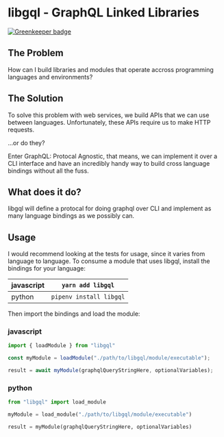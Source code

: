 # libgql - GraphQL Linked Libraries

[![Greenkeeper badge](https://badges.greenkeeper.io/brysgo/libgql.svg)](https://greenkeeper.io/)

## The Problem

How can I build libraries and modules that operate accross programming
languages and environments?

## The Solution

To solve this problem with web services, we build APIs that we can use between
languages. Unfortunately, these APIs require us to make HTTP requests.

...or do they?

Enter GraphQL: Protocal Agnostic, that means, we can implement it over a CLI
interface and have an incredibly handy way to build cross language bindings
without all the fuss.

## What does it do?

libgql will define a protocal for doing graphql over CLI and implement as many
language bindings as we possibly can.

## Usage

I would recommend looking at the tests for usage, since it varies from language
to language. To consume a module that uses libgql, install the bindings for your
language:

| javascript | `yarn add libgql`       |
|------------|-------------------------|
| python     | `pipenv install libgql` |

Then import the bindings and load the module:


### javascript
```javascript
import { loadModule } from "libgql"

const myModule = loadModule("./path/to/libgql/module/executable");

result = await myModule(graphqlQueryStringHere, optionalVariables);
```

### python

```python
from "libgql" import load_module

myModule = load_module("./path/to/libgql/module/executable")

result = myModule(graphqlQueryStringHere, optionalVariables)
```
